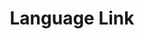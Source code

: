 ---
layout: work-single
title: Language Link
year: 2014
link: "http://languagelinkcv.com"
image: ll.jpg
tags: Wordpress
description: 
role:  Front-End Devleoper
published: false
---